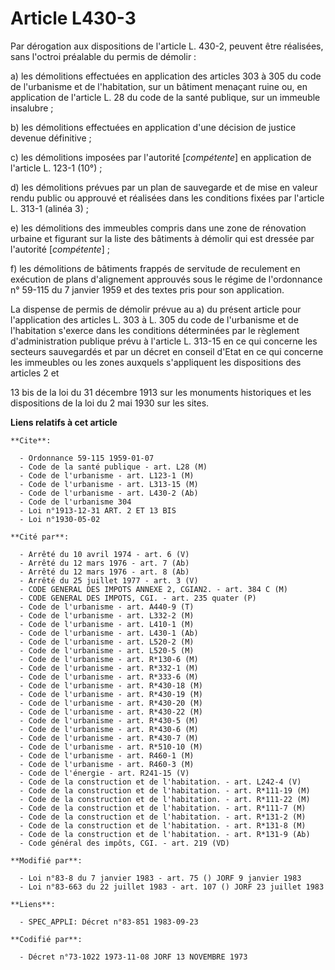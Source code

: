 # Article L430-3

Par dérogation aux dispositions de l'article L. 430-2, peuvent être réalisées, sans l'octroi préalable du permis de démolir :

a) les démolitions effectuées en application des articles 303 à 305 du code de l'urbanisme et de l'habitation, sur un
bâtiment menaçant ruine ou, en application de l'article L. 28 du code de la santé publique, sur un immeuble insalubre ;

b) les démolitions effectuées en application d'une décision de justice devenue définitive ;

c) les démolitions imposées par l'autorité [*compétente*] en application de l'article L. 123-1 (10°) ;

d) les démolitions prévues par un plan de sauvegarde et de mise en valeur rendu public ou approuvé et réalisées dans les
conditions fixées par l'article L. 313-1 (alinéa 3) ;

e) les démolitions des immeubles compris dans une zone de rénovation urbaine et figurant sur la liste des bâtiments à démolir
qui est dressée par l'autorité [*compétente*] ;

f) les démolitions de bâtiments frappés de servitude de reculement en exécution de plans d'alignement approuvés sous le
régime de l'ordonnance n° 59-115 du 7 janvier 1959 et des textes pris pour son application. 

La dispense de permis de démolir prévue au a) du présent article pour l'application des articles L. 303 à L. 305 du code de
l'urbanisme et de l'habitation s'exerce dans les conditions déterminées par le règlement d'administration publique prévu à
l'article L. 313-15 en ce qui concerne les secteurs sauvegardés et par un décret en conseil d'Etat en ce qui concerne les
immeubles ou les zones auxquels s'appliquent les dispositions des articles 2 et

13 bis de la loi du 31 décembre 1913 sur les monuments historiques et les dispositions de la loi du 2 mai 1930 sur les sites.

**Liens relatifs à cet article**

	**Cite**:

	  - Ordonnance 59-115 1959-01-07
	  - Code de la santé publique - art. L28 (M)
	  - Code de l'urbanisme - art. L123-1 (M)
	  - Code de l'urbanisme - art. L313-15 (M)
	  - Code de l'urbanisme - art. L430-2 (Ab)
	  - Code de l'urbanisme 304
	  - Loi n°1913-12-31 ART. 2 ET 13 BIS
	  - Loi n°1930-05-02

	**Cité par**:

	  - Arrêté du 10 avril 1974 - art. 6 (V)
	  - Arrêté du 12 mars 1976 - art. 7 (Ab)
	  - Arrêté du 12 mars 1976 - art. 8 (Ab)
	  - Arrêté du 25 juillet 1977 - art. 3 (V)
	  - CODE GENERAL DES IMPOTS ANNEXE 2, CGIAN2. - art. 384 C (M)
	  - CODE GENERAL DES IMPOTS, CGI. - art. 235 quater (P)
	  - Code de l'urbanisme - art. A440-9 (T)
	  - Code de l'urbanisme - art. L332-2 (M)
	  - Code de l'urbanisme - art. L410-1 (M)
	  - Code de l'urbanisme - art. L430-1 (Ab)
	  - Code de l'urbanisme - art. L520-2 (M)
	  - Code de l'urbanisme - art. L520-5 (M)
	  - Code de l'urbanisme - art. R*130-6 (M)
	  - Code de l'urbanisme - art. R*332-1 (M)
	  - Code de l'urbanisme - art. R*333-6 (M)
	  - Code de l'urbanisme - art. R*430-18 (M)
	  - Code de l'urbanisme - art. R*430-19 (M)
	  - Code de l'urbanisme - art. R*430-20 (M)
	  - Code de l'urbanisme - art. R*430-22 (M)
	  - Code de l'urbanisme - art. R*430-5 (M)
	  - Code de l'urbanisme - art. R*430-6 (M)
	  - Code de l'urbanisme - art. R*430-7 (M)
	  - Code de l'urbanisme - art. R*510-10 (M)
	  - Code de l'urbanisme - art. R460-1 (M)
	  - Code de l'urbanisme - art. R460-3 (M)
	  - Code de l'énergie - art. R241-15 (V)
	  - Code de la construction et de l'habitation. - art. L242-4 (V)
	  - Code de la construction et de l'habitation. - art. R*111-19 (M)
	  - Code de la construction et de l'habitation. - art. R*111-22 (M)
	  - Code de la construction et de l'habitation. - art. R*111-7 (M)
	  - Code de la construction et de l'habitation. - art. R*131-2 (M)
	  - Code de la construction et de l'habitation. - art. R*131-8 (M)
	  - Code de la construction et de l'habitation. - art. R*131-9 (Ab)
	  - Code général des impôts, CGI. - art. 219 (VD)

	**Modifié par**:

	  - Loi n°83-8 du 7 janvier 1983 - art. 75 () JORF 9 janvier 1983
	  - Loi n°83-663 du 22 juillet 1983 - art. 107 () JORF 23 juillet 1983

	**Liens**:

	  - SPEC_APPLI: Décret n°83-851 1983-09-23

	**Codifié par**:

	  - Décret n°73-1022 1973-11-08 JORF 13 NOVEMBRE 1973
